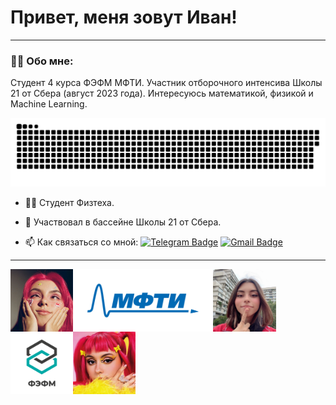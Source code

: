 # Привет, меня зовут Иван!

---

### :man_technologist: Обо мне:

Студент 4 курса ФЭФМ МФТИ. Участник отборочного интенсива Школы 21 от Сбера (август 2023 года). Интересуюсь математикой, физикой и Machine Learning.



<p align="center">
 

 <img width="600" src="assets/github-snake.svg" alt="snake">
</p>

- :man_student: Студент Физтеха.

- :bank: Участвовал в бассейне Школы 21 от Сбера.

- :mailbox: Как связаться со мной: [![Telegram Badge](https://img.shields.io/badge/-Telegram-blue?style=flat&logo=Telegram&logoColor=white)](https://t.me/bonaqua00) [![Gmail Badge](https://img.shields.io/badge/-Gmail-red?style=flat&logo=Gmail&logoColor=white)](mailto:wertycin@gmail.com)

---
<p align="center">
 <img src="assets/logo/dora.jpg" height="100px" align="left">
 <img src="assets/logo/mipt_rus_png.png" height="100px" align="left">
 <img src="assets/logo/dora3.jpg" height="100px" align="left">
 <img src="assets/logo/Того_ФЭФМ.png" height="100px" align="left">
 <img src="assets/logo/dora2.jpg" height="100px" align="left">
 </p>
